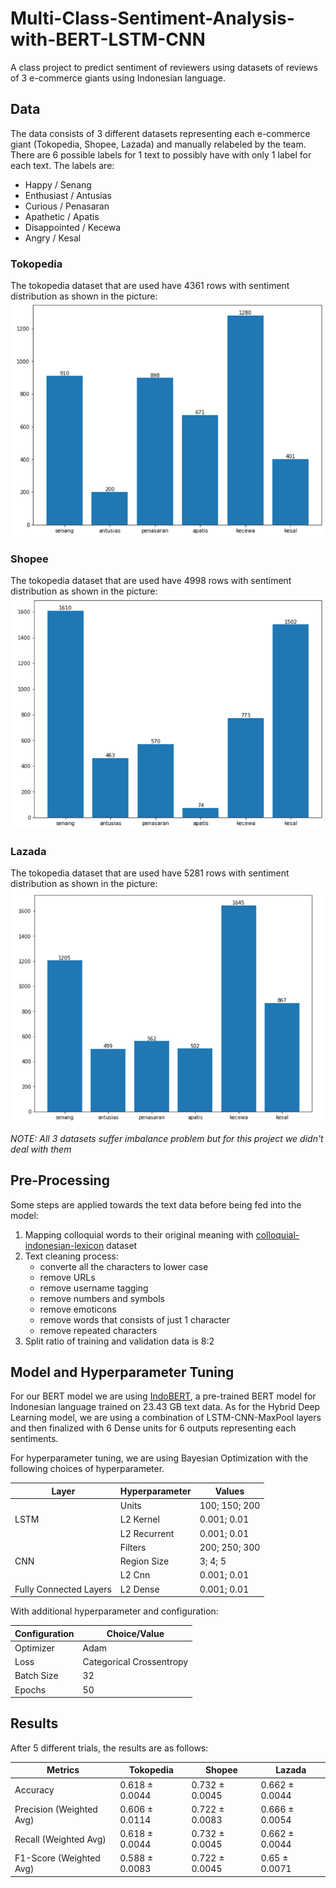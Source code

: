 # Multi-Class-Sentiment-Analysis-with-BERT-LSTM-CNN

A class project to predict sentiment of reviewers using datasets of reviews of 3 e-commerce giants using Indonesian language.

## Data

The data consists of 3 different datasets representing each e-commerce giant (Tokopedia, Shopee, Lazada) and manually relabeled by the team. There are 6 possible labels for 1 text to possibly have with only 1 label for each text. The labels are:

- Happy / Senang
- Enthusiast / Antusias
- Curious / Penasaran
- Apathetic / Apatis
- Disappointed / Kecewa
- Angry / Kesal

### Tokopedia

The tokopedia dataset that are used have 4361 rows with sentiment distribution as shown in the picture:
![Tokopedia Distribution](/images/Tokopedia_Distribution.png)

### Shopee

The tokopedia dataset that are used have 4998 rows with sentiment distribution as shown in the picture:
![Shopee Distribution](/images/Shopee_Distribution.png)

### Lazada

The tokopedia dataset that are used have 5281 rows with sentiment distribution as shown in the picture:
![Lazada Distribution](/images/Lazada_Distribution.png)

*NOTE: All 3 datasets suffer imbalance problem but for this project we didn't deal with them*

## Pre-Processing

Some steps are applied towards the text data before being fed into the model:

1. Mapping colloquial words to their original meaning with [colloquial-indonesian-lexicon](https://raw.githubusercontent.com/nasalsabila/kamus-alay/master/colloquial-indonesian-lexicon.csv) dataset
2. Text cleaning process:
    - converte all the characters to lower case
    - remove URLs
    - remove username tagging
    - remove numbers and symbols
    - remove emoticons
    - remove words that consists of just 1 character
    - remove repeated characters
3. Split ratio of training and validation data is 8:2

## Model and Hyperparameter Tuning

For our BERT model we are using [IndoBERT](https://huggingface.co/indobenchmark/indobert-base-p2), a pre-trained BERT model for Indonesian language trained on 23.43 GB text data. As for the Hybrid Deep Learning model, we are using a combination of LSTM-CNN-MaxPool layers and then finalized with 6 Dense units for 6 outputs representing each sentiments.

For hyperparameter tuning, we are using Bayesian Optimization with the following choices of hyperparameter.

| Layer | Hyperparameter | Values |
| --- | --- | --- |
| | Units | 100; 150; 200 |
| LSTM | L2 Kernel | 0.001; 0.01 |
| | L2 Recurrent | 0.001; 0.01 |
| | Filters | 200; 250; 300 |
| CNN | Region Size | 3; 4; 5 |
| | L2 Cnn | 0.001; 0.01 |
| Fully Connected Layers | L2 Dense | 0.001; 0.01 |

With additional hyperparameter and configuration:

| Configuration | Choice/Value |
| --- | --- |
| Optimizer | Adam |
| Loss | Categorical Crossentropy |
| Batch Size | 32 |
| Epochs | 50 |

## Results

After 5 different trials, the results are as follows:

| Metrics | Tokopedia | Shopee | Lazada |
| --- | --- | --- | --- |
| Accuracy | 0.618 ± 0.0044 | 0.732 ± 0.0045 | 0.662 ± 0.0044 |
| Precision (Weighted Avg) | 0.606 ± 0.0114 | 0.722 ± 0.0083 | 0.666 ± 0.0054 |
| Recall (Weighted Avg) | 0.618 ± 0.0044 | 0.732 ± 0.0045 | 0.662 ± 0.0044 |
| F1-Score (Weighted Avg) | 0.588 ± 0.0083 | 0.722 ± 0.0045 | 0.65 ± 0.0071 |
